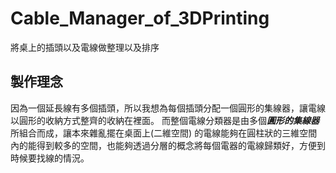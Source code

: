# Cable_Manager_of_3DPrinting
將桌上的插頭以及電線做整理以及排序  
## 製作理念  
因為一個延長線有多個插頭，所以我想為每個插頭分配一個圓形的集線器，讓電線以圓形的收納方式整齊的收納在裡面。  而整個電線分類器是由多個***圓形的集線器***所組合而成，讓本來雜亂擺在桌面上(二維空間)
的電線能夠在圓柱狀的三維空間內的能得到較多的空間，也能夠透過分層的概念將每個電器的電線歸類好，方便到時候要找線的情況。

